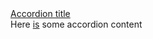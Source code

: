 <section class="au-accordion">
  <a href="#accordion-default" class="au-accordion__title js-au-accordion js-focus-me" aria-controls="accordion-default" aria-expanded="true" aria-selected="true" onclick="return AU.accordion.Toggle( this )">Accordion title</a>
  <div class="au-accordion__body" id="accordion-default">
    <div class="au-accordion__body-wrapper">
      Here <a href="#url" class="js-focus-me">is</a> some accordion content
    </div>
  </div>
</section>
